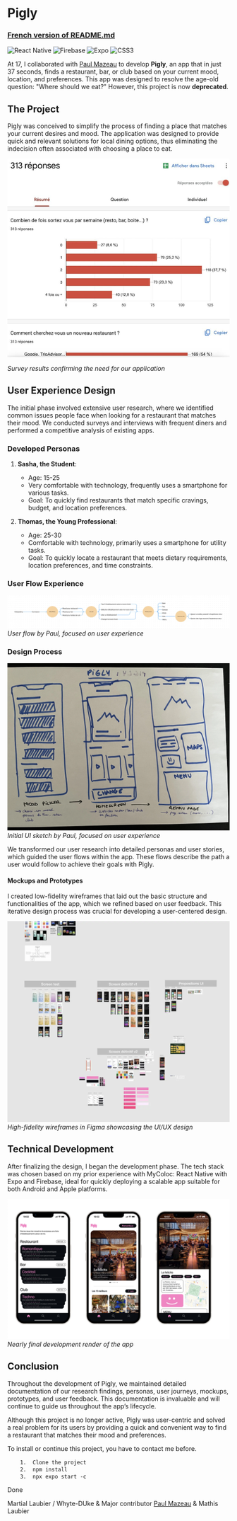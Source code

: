 # Pigly

### [French version of README.md](https://github.com/Martial4034/Pigly/blob/main/README.md)

![React Native](https://img.shields.io/badge/react_native-%2320232a.svg?style=for-the-badge&logo=react&logoColor=%2361DAFB) ![Firebase](https://img.shields.io/badge/firebase-%23039BE5.svg?style=for-the-badge&logo=firebase) ![Expo](https://img.shields.io/badge/expo-1C1E24?style=for-the-badge&logo=expo&logoColor=#D04A37) ![CSS3](https://img.shields.io/badge/css3-%231572B6.svg?style=for-the-badge&logo=css3&logoColor=white)


At 17, I collaborated with [Paul Mazeau](https://www.paulmazeau.com/) to develop **Pigly**, an app that in just 37 seconds, finds a restaurant, bar, or club based on your current mood, location, and preferences. This app was designed to resolve the age-old question: "Where should we eat?" However, this project is now **deprecated**.

## The Project
Pigly was conceived to simplify the process of finding a place that matches your current desires and mood. The application was designed to provide quick and relevant solutions for local dining options, thus eliminating the indecision often associated with choosing a place to eat.


![Image Sondage](https://github.com/Martial4034/Pigly/blob/main/assets/preview6.jpeg)

*Survey results confirming the need for our application*

## User Experience Design
The initial phase involved extensive user research, where we identified common issues people face when looking for a restaurant that matches their mood. We conducted surveys and interviews with frequent diners and performed a competitive analysis of existing apps.

### Developed Personas
1. **Sasha, the Student**:
   - Age: 15-25
   - Very comfortable with technology, frequently uses a smartphone for various tasks.
   - Goal: To quickly find restaurants that match specific cravings, budget, and location preferences.

2. **Thomas, the Young Professional**:
   - Age: 25-30
   - Comfortable with technology, primarily uses a smartphone for utility tasks.
   - Goal: To quickly locate a restaurant that meets dietary requirements, location preferences, and time constraints.

### User Flow Experience
![Paul's Sketch](https://raw.githubusercontent.com/Martial4034/Pigly/main/assets/preview3.webp)
*User flow by Paul, focused on user experience*

### Design Process
![Paul's Sketch](https://raw.githubusercontent.com/Martial4034/Pigly/main/assets/preview4.webp)
*Initial UI sketch by Paul, focused on user experience*

We transformed our user research into detailed personas and user stories, which guided the user flows within the app. These flows describe the path a user would follow to achieve their goals with Pigly.

#### Mockups and Prototypes
I created low-fidelity wireframes that laid out the basic structure and functionalities of the app, which we refined based on user feedback. This iterative design process was crucial for developing a user-centered design.

![Figma Prototype](https://raw.githubusercontent.com/Martial4034/Pigly/main/assets/preview5.webp)
*High-fidelity wireframes in Figma showcasing the UI/UX design*

## Technical Development
After finalizing the design, I began the development phase. The tech stack was chosen based on my prior experience with MyColoc: React Native with Expo and Firebase, ideal for quickly deploying a scalable app suitable for both Android and Apple platforms.

![Development Render](https://raw.githubusercontent.com/Martial4034/Pigly/main/assets/preview1.png)
*Nearly final development render of the app*

## Conclusion
Throughout the development of Pigly, we maintained detailed documentation of our research findings, personas, user journeys, mockups, prototypes, and user feedback. This documentation is invaluable and will continue to guide us throughout the app’s lifecycle.

Although this project is no longer active, Pigly was user-centric and solved a real problem for its users by providing a quick and convenient way to find a restaurant that matches their mood and preferences.

To install or continue this project, you have to contact me before.

```
	1.	Clone the project
	2.	npm install
	3.	npx expo start -c
```
Done


Martial Laubier / Whyte-DUke & Major contributor [Paul Mazeau](https://www.paulmazeau.com/) &  Mathis Laubier
